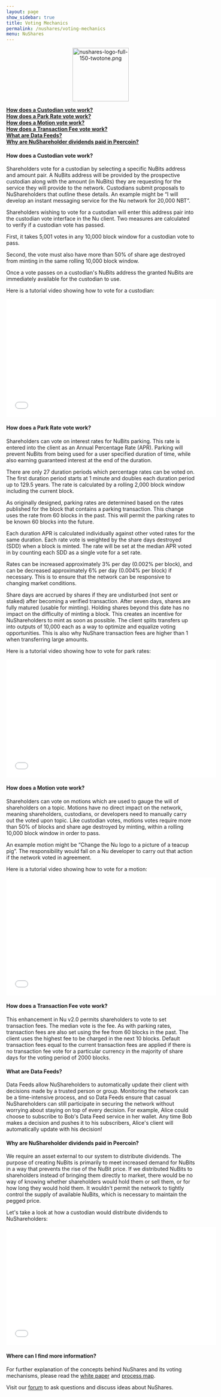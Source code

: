 ```yaml
---
layout: page
show_sidebar: true
title: Voting Mechanics
permalink: /nushares/voting-mechanics
menu: NuShares
---
```

<center><img src="{{ site.url }}/assets/nushares-logo-full-150-twotone.png" width="150" height="143" alt="nushares-logo-full-150-twotone.png" /></center>

[**How does a Custodian vote work?**](#how-does-a-custodian-vote-work)  
[**How does a Park Rate vote work?**](#how-does-a-park-rate-vote-work)  
[**How does a Motion vote work?**](#how-does-a-motion-vote-work)  
[**How does a Transaction Fee vote work?**](#how-does-a-transaction-fee-vote-work)  
[**What are Data Feeds?**](#what-are-data-feeds)  
[**Why are NuShareholder dividends paid in Peercoin?**](#why-are-nushareholder-dividends-paid-in-peercoin)  

#### How does a Custodian vote work?

Shareholders vote for a custodian by selecting a specific NuBits address and amount pair. A NuBits address will be provided by the prospective custodian along with the amount (in NuBits) they are requesting for the service they will provide to the network. Custodians submit proposals to NuShareholders that outline these details. An example might be “I will develop an instant messaging service for the Nu network for 20,000 NBT”.

Shareholders wishing to vote for a custodian will enter this address pair into the custodian vote interface in the Nu client. Two measures are calculated to verify if a custodian vote has passed.

First, it takes 5,001 votes in any 10,000 block window for a custodian vote to pass.

Second, the vote must also have more than 50% of share age destroyed from minting in the same rolling 10,000 block window.

Once a vote passes on a custodian's NuBits address the granted NuBits are immediately available for the custodian to use.

Here is a tutorial video showing how to vote for a custodian:

<iframe width="560" height="315" src="//www.youtube.com/embed/VLHjo8VvxD0" frameborder="0" allowfullscreen></iframe>

#### How does a Park Rate vote work?

Shareholders can vote on interest rates for NuBits parking. This rate is entered into the client as an Annual Percentage Rate (APR). Parking will prevent NuBits from being used for a user specified duration of time, while also earning guaranteed interest at the end of the duration.

There are only 27 duration periods which percentage rates can be voted on. The first duration period starts at 1 minute and doubles each duration period up to 129.5 years. The rate is calculated by a rolling 2,000 block window including the current block.

As originally designed, parking rates are determined based on the rates published for the block that contains a parking transaction. This change uses the rate from 60 blocks in the past. This will permit the parking rates to be known 60 blocks into the future.

Each duration APR is calculated individually against other voted rates for the same duration. Each rate vote is weighted by the share days destroyed (SDD) when a block is minted. The rate will be set at the median APR voted in by counting each SDD as a single vote for a set rate.

Rates can be increased approximately 3% per day (0.002% per block), and can be decreased approximately 6% per day (0.004% per block) if necessary. This is to ensure that the network can be responsive to changing market conditions.

Share days are accrued by shares if they are undisturbed (not sent or staked) after becoming a verified transaction. After seven days, shares are fully matured (usable for minting). Holding shares beyond this date has no impact on the difficulty of minting a block. This creates an incentive for NuShareholders to mint as soon as possible. The client splits transfers up into outputs of 10,000 each as a way to optimize and equalize voting opportunities. This is also why NuShare transaction fees are higher than 1 when transferring large amounts.

Here is a tutorial video showing how to vote for park rates:

<iframe width="560" height="315" src="//www.youtube.com/embed/5JNjkqCHCPY" frameborder="0" allowfullscreen></iframe>

#### How does a Motion vote work?

Shareholders can vote on motions which are used to gauge the will of shareholders on a topic. Motions have no direct impact on the network, meaning shareholders, custodians, or developers need to manually carry out the voted upon topic. Like custodian votes, motions votes require more than 50% of blocks and share age destroyed by minting, within a rolling 10,000 block window in order to pass.

An example motion might be “Change the Nu logo to a picture of a teacup pig”. The responsibility would fall on a Nu developer to carry out that action if the network voted in agreement.

Here is a tutorial video showing how to vote for a motion:

<iframe width="560" height="315" src="//www.youtube.com/embed/NDiDwaqYsbk" frameborder="0" allowfullscreen></iframe>

#### How does a Transaction Fee vote work?

This enhancement in Nu v2.0 permits shareholders to vote to set transaction fees. The median vote is the fee. As with parking rates, transaction fees are also set using the fee from 60 blocks in the past. The client uses the highest fee to be charged in the next 10 blocks. Default transaction fees equal to the current transaction fees are applied if there is no transaction fee vote for a particular currency in the majority of share days for the voting period of 2000 blocks.

#### What are Data Feeds?

Data Feeds allow NuShareholders to automatically update their client with decisions made by a trusted person or group. Monitoring the network can be a time-intensive process, and so Data Feeds ensure that casual NuShareholders can still participate in securing the network without worrying about staying on top of every decision. For example, Alice could choose to subscribe to Bob's Data Feed service in her wallet. Any time Bob makes a decision and pushes it to his subscribers, Alice's client will automatically update with his decision!

#### Why are NuShareholder dividends paid in Peercoin?

We require an asset external to our system to distribute dividends. The purpose of creating NuBits is primarily to meet increased demand for NuBits in a way that prevents the rise of the NuBit price. If we distributed NuBits to shareholders instead of bringing them directly to market, there would be no way of knowing whether shareholders would hold them or sell them, or for how long they would hold them. It wouldn't permit the network to tightly control the supply of available NuBits, which is necessary to maintain the pegged price.

Let's take a look at how a custodian would distribute dividends to NuShareholders:

<iframe width="560" height="315" src="//www.youtube.com/embed/MSVqMjAoYBg" frameborder="0" allowfullscreen></iframe>

#### Where can I find more information?

For further explanation of the concepts behind NuShares and its voting mechanisms, please read the [white paper](/about/white-paper) and [process map](/about/process-map).

Visit our [forum](http://discuss.nubits.com) to ask questions and discuss ideas about NuShares.
